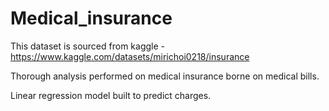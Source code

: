# Medical_insurance
This dataset is sourced from kaggle - https://www.kaggle.com/datasets/mirichoi0218/insurance
</br>

Thorough analysis performed on medical insurance borne on medical bills. 
</br>

Linear regression model built to predict charges.
